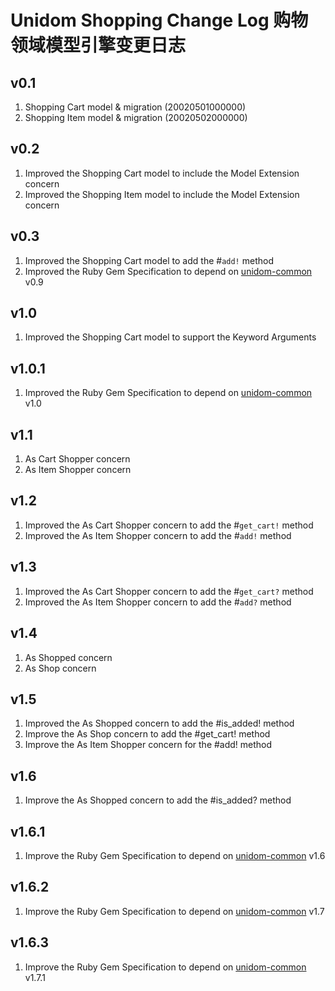 # Unidom Shopping Change Log 购物领域模型引擎变更日志

## v0.1
1. Shopping Cart model & migration (20020501000000)
2. Shopping Item model & migration (20020502000000)

## v0.2
1. Improved the Shopping Cart model to include the Model Extension concern
2. Improved the Shopping Item model to include the Model Extension concern

## v0.3
1. Improved the Shopping Cart model to add the #``add!`` method
2. Improved the Ruby Gem Specification to depend on [unidom-common](https://github.com/topbitdu/unidom-common) v0.9

## v1.0
1. Improved the Shopping Cart model to support the Keyword Arguments

## v1.0.1
1. Improved the Ruby Gem Specification to depend on [unidom-common](https://github.com/topbitdu/unidom-common) v1.0

## v1.1
1. As Cart Shopper concern
2. As Item Shopper concern

## v1.2
1. Improved the As Cart Shopper concern to add the #``get_cart!`` method
2. Improved the As Item Shopper concern to add the #``add!`` method

## v1.3
1. Improved the As Cart Shopper concern to add the #``get_cart?`` method
2. Improved the As Item Shopper concern to add the #``add?`` method

## v1.4
1. As Shopped concern
2. As Shop concern

## v1.5
1. Improved the As Shopped concern to add the #is_added! method
2. Improve the As Shop concern to add the #get_cart! method
3. Improve the As Item Shopper concern for the #add! method

## v1.6
1. Improve the As Shopped concern to add the #is_added? method

## v1.6.1
1. Improve the Ruby Gem Specification to depend on [unidom-common](https://github.com/topbitdu/unidom-common) v1.6

## v1.6.2
1. Improve the Ruby Gem Specification to depend on [unidom-common](https://github.com/topbitdu/unidom-common) v1.7

## v1.6.3
1. Improve the Ruby Gem Specification to depend on [unidom-common](https://github.com/topbitdu/unidom-common) v1.7.1
